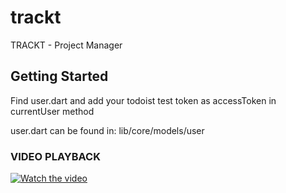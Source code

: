 # trackt

TRACKT - Project Manager

## Getting Started

Find user.dart and add your todoist test token as accessToken in currentUser method

user.dart can be found in:
lib/core/models/user

### VIDEO PLAYBACK

[![Watch the video](https://cdn.loom.com/sessions/thumbnails/41a00f4a5e194b2f80957aa4b1e91897-with-play.gif)](https://www.loom.com/share/41a00f4a5e194b2f80957aa4b1e91897)
